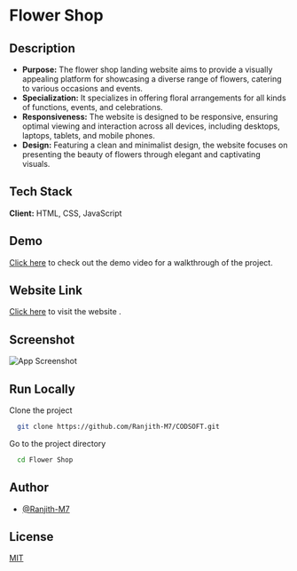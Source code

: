 
# Flower Shop

## Description
- **Purpose:** The flower shop landing website aims to provide a visually appealing platform for showcasing a diverse range of flowers, catering to various occasions and events.
- **Specialization:** It specializes in offering floral arrangements for all kinds of functions, events, and celebrations.
- **Responsiveness:** The website is designed to be responsive, ensuring optimal viewing and interaction across all devices, including desktops, laptops, tablets, and mobile phones.
- **Design:** Featuring a clean and minimalist design, the website focuses on presenting the beauty of flowers through elegant and captivating visuals.

## Tech Stack

**Client:** HTML, CSS, JavaScript

## Demo

[Click here](https://github.com/Ranjith-M7/CODSOFT/assets/126071064/8ebe479c-65fc-42cd-ae89-cf7a5c3f6ac0) to check out the demo video for a walkthrough of the project.


## Website Link
[Click here](https://ranjith-m7.github.io/CODSOFT/Flower%20Shop/) to visit the website .


## Screenshot

![App Screenshot](https://github.com/Ranjith-M7/CODSOFT/assets/126071064/9ccd04d9-1532-42cc-9777-200d6e272206)

## Run Locally

Clone the project

```bash
  git clone https://github.com/Ranjith-M7/CODSOFT.git
```

Go to the project directory

```bash
  cd Flower Shop
```



## Author

- [@Ranjith-M7](https://github.com/Ranjith-M7)


## License

[MIT](https://choosealicense.com/licenses/mit/)

